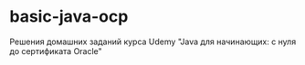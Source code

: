 # basic-java-ocp
Решения домашних заданий курса Udemy "Java для начинающих: с нуля до сертификата Oracle"
